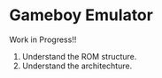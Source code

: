 # Gameboy Emulator #

Work in Progress!!

1) Understand the ROM structure.
2) Understand the architechture.
